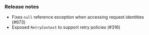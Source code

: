 ### Release notes
<!-- Please add your release notes in the following format:
- My change description (#PR/#issue)
-->
- Fixes `null` reference exception when accessing request identities (#673)
- Exposed `RetryContext` to support retry policies (#316)
